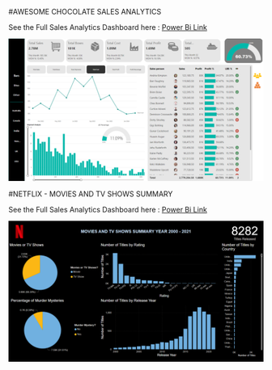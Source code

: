 #AWESOME CHOCOLATE SALES ANALYTICS

See the Full Sales Analytics Dashboard here : [Power Bi Link](https://app.powerbi.com/view?r=eyJrIjoiZWRiOGE0YTQtMWY0MC00ZGRhLTgwOTEtM2VmYTJhODQ3ZmZhIiwidCI6IjVmMTZmMzBiLTJjZDMtNGNiMS1hNDEyLTA5MDEwNGUwZTQ4NiJ9)

![Main Dashboard](https://github.com/bilalahmadk/Power-BI-Projects/blob/97fda8a845010f51ee47f4b5d499532074f4a3fb/Awesome%20Chocolates%20Analytics.png)

#NETFLIX - MOVIES AND TV SHOWS SUMMARY

See the Full Sales Analytics Dashboard here : [Power Bi Link](https://app.powerbi.com/view?r=eyJrIjoiNTg2Njg2NmYtMGE1Zi00NmZmLTllNDYtZDgxYWYzZDVkYjJkIiwidCI6IjVmMTZmMzBiLTJjZDMtNGNiMS1hNDEyLTA5MDEwNGUwZTQ4NiJ9)

![Netflix Main Dashboard](https://github.com/bilalahmadk/Power-BI-Projects/blob/486663ef6145f5259c78c0ae53260d9dbdbe7574/Screenshot%202024-09-30%20155600.png)

